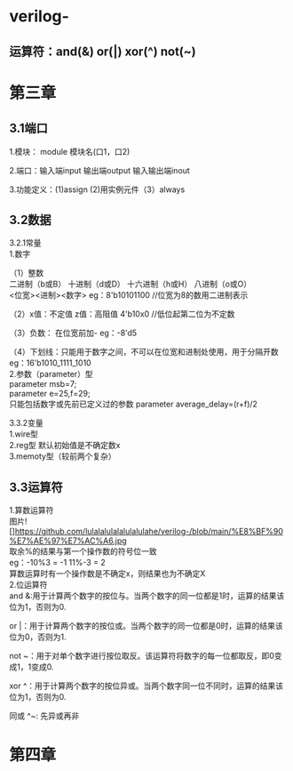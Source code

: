 # verilog-
运算符：and(&) or(|) xor(^) not(~)  
--
 

第三章
==

3.1端口  
--  
1.模块： module 模块名(口1，口2)  

2.端口：输入端input 输出端output 输入输出端inout  

3.功能定义：(1)assign (2)用实例元件（3）always  

3.2数据
--
3.2.1常量  
1.数字 

（1）整数  
二进制（b或B） 十进制（d或D） 十六进制（h或H） 八进制（o或O）  
<位宽><进制><数字> eg：8'b10101100  //位宽为8的数用二进制表示 

（2）x值：不定值 z值：高阻值  4'b10x0  //低位起第二位为不定数  

（3）负数： 在位宽前加- eg：-8'd5  

（4）下划线：只能用于数字之间，不可以在位宽和进制处使用，用于分隔开数  eg：16'b1010_1111_1010  
2.参数（parameter）型  
parameter msb=7;  
parameter e=25,f=29;  
只能包括数字或先前已定义过的参数 parameter average_delay=(r+f)/2  

3.3.2变量  
1.wire型  
2.reg型 默认初始值是不确定数x  
3.memoty型（较前两个复杂） 

3.3运算符
--
1.算数运算符  
图片![]https://github.com/lulalalulalalulalulahe/verilog-/blob/main/%E8%BF%90%E7%AE%97%E7%AC%A6.jpg  
取余%的结果与第一个操作数的符号位一致  
eg：-10%3 = -1    11%-3 = 2  
算数运算时有一个操作数是不确定x，则结果也为不确定X  
2.位运算符  
and &:用于计算两个数字的按位与。当两个数字的同一位都是1时，运算的结果该位为1，否则为0.  

or |：用于计算两个数字的按位或。当两个数字的同一位都是0时，运算的结果该位为0，否则为1.  

not ~：用于对单个数字进行按位取反。该运算符将数字的每一位都取反，即0变成1，1变成0.  

xor ^：用于计算两个数字的按位异或。当两个数字同一位不同时，运算的结果该位为1，否则为0.  

同或 ^~: 先异或再非  


第四章
==
